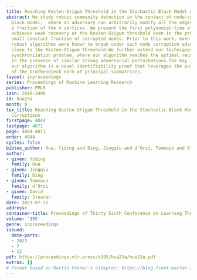 ```yaml
---
title: Reaching Kesten-Stigum Threshold in the Stochastic Block Model under Node Corruptions
abstract: We study robust community detection in the context of node-corrupted stochastic
  block model,  where an adversary can arbitrarily modify all the edges incident to
  a fraction of the n vertices. We present the first polynomial-time algorithm that
  achieves weak recovery at the Kesten-Stigum threshold even in the presence of a
  small constant fraction of corrupted nodes. Prior to this work, even state-of-the-art
  robust algorithms were known to break under such node corruption adversaries, when
  close to the Kesten-Stigum threshold.We further extend our techniques to the $Z_2$
  synchronization problem, where our algorithm reaches the optimal recovery threshold
  in the presence of similar strong adversarial perturbations.The key ingredient of
  our algorithm is a novel identifiability proof that leverages the push-out effect
  of the Grothendieck norm of principal submatrices.
layout: inproceedings
series: Proceedings of Machine Learning Research
publisher: PMLR
issn: 2640-3498
id: hua23a
month: 0
tex_title: Reaching Kesten-Stigum Threshold in the Stochastic Block Model under Node
  Corruptions
firstpage: 4044
lastpage: 4071
page: 4044-4071
order: 4044
cycles: false
bibtex_author: Hua, Yiding and Ding, Jingqiu and d'Orsi, Tommaso and Steurer, David
author:
- given: Yiding
  family: Hua
- given: Jingqiu
  family: Ding
- given: Tommaso
  family: d’Orsi
- given: David
  family: Steurer
date: 2023-07-12
address: 
container-title: Proceedings of Thirty Sixth Conference on Learning Theory
volume: '195'
genre: inproceedings
issued:
  date-parts:
  - 2023
  - 7
  - 12
pdf: https://proceedings.mlr.press/v195/hua23a/hua23a.pdf
extras: []
# Format based on Martin Fenner's citeproc: https://blog.front-matter.io/posts/citeproc-yaml-for-bibliographies/
---
```

